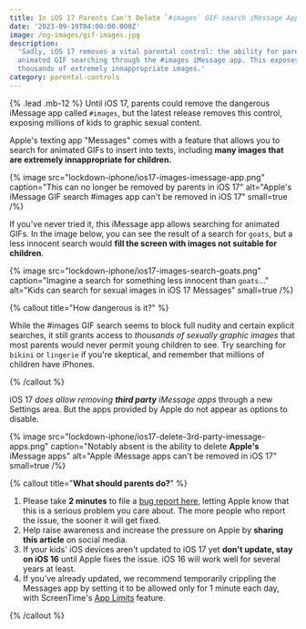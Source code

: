 ```yaml
---
title: In iOS 17 Parents Can't Delete `#images` GIF search iMessage App
date: '2023-09-19T04:00:00.000Z'
image: /og-images/gif-images.jpg
description:
  'Sadly, iOS 17 removes a vital parental control: the ability for parents to disable
  animated GIF searching through the #images iMessage app. This exposes children to
  thousands of extremely innappropriate images.'
category: parental-controls
---
```


{% .lead .mb-12 %} Until iOS 17, parents could remove the dangerous iMessage app called
`#images`, but the latest release removes this control, exposing millions of kids to
graphic sexual content.

Apple's texting app "Messages" comes with a feature that allows you to search for animated
GIFs to insert into texts, including **many images that are extremely innappropriate for
children.**

{% image src="lockdown-iphone/ios17-images-imessage-app.png" caption="This can no longer be removed by parents in iOS 17" alt="Apple's iMessage GIF search #images app can't be removed in iOS 17" small=true /%}

If you've never tried it, this iMessage app allows searching for animated GIFs. In the
image below, you can see the result of a search for `goats`, but a less innocent search
would **fill the screen with images not suitable for children**.

{% image src="lockdown-iphone/ios17-images-search-goats.png" caption="Imagine a search for something less innocent than <code>goats</code>..." alt="Kids can search for sexual images in iOS 17 Messages" small=true /%}

{% callout title="How dangerous is it?" %}

While the #images GIF search seems to block full nudity and certain explicit searches, it
still grants access to _thousands of sexually graphic images_ that most parents would
never permit young children to see. Try searching for `bikini` or `lingerie` if you're
skeptical, and remember that millions of children have iPhones.

{% /callout %}

iOS 17 _does allow removing **third party** iMessage apps_ through a new Settings area.
But the apps provided by Apple do not appear as options to disable.

{% image src="lockdown-iphone/ios17-delete-3rd-party-imessage-apps.png" caption="Notably absent is the ability to delete <b>Apple's</b> iMessage apps" alt="Apple iMessage apps can't be removed in iOS 17" small=true /%}

{% callout title="<b class='text-2xl'>What should parents do?</b>" %}

1. Please take **2 minutes** to file a
   [bug report here](https://www.apple.com/feedback/messages-ios-ipados.html), letting
   Apple know that this is a serious problem you care about. The more people who report
   the issue, the sooner it will get fixed.
2. Help raise awareness and increase the pressure on Apple by **sharing this article** on
   social media.
3. If your kids' iOS devices aren't updated to iOS 17 yet **don't update, stay on iOS 16**
   until Apple fixes the issue. iOS 16 will work well for several years at least.
4. If you've already updated, we recommend temporarily crippling the Messages app by
   setting it to be allowed only for 1 minute each day, with ScreenTime's
   [App Limits](/blog/definitive-guide-to-locking-down-an-iphone) feature.

{% /callout %}
